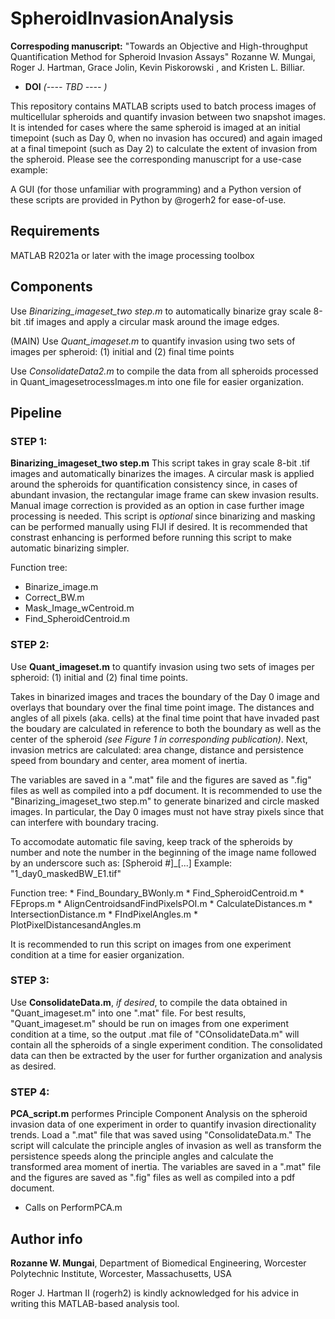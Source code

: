 
# SpheroidInvasionAnalysis


**Correspoding manuscript:** "Towards an Objective and High-throughput Quantification Method for Spheroid Invasion Assays" Rozanne W. Mungai, Roger J. Hartman, Grace Jolin, Kevin Piskorowski , and Kristen L. Billiar. 
  * **DOI** *(---- TBD ---- )*


This repository contains MATLAB scripts used to batch process images of multicellular spheroids and quantify invasion between two snapshot images. It is intended for cases where the same spheroid is imaged at an initial timepoint (such as Day 0, when no invasion has occured) and again imaged at a final timepoint (such as Day 2) to calculate the extent of invasion from the spheroid. Please see the corresponding manuscript for a use-case example:

A GUI (for those unfamiliar with programming) and a Python version of these scripts are provided in Python by @rogerh2 for ease-of-use. 

## **Requirements**
MATLAB R2021a or later with the image processing toolbox

## **Components**

Use *Binarizing_imageset_two step.m* to automatically binarize gray scale 8-bit .tif images and apply a circular mask around the image edges. 

(MAIN) Use *Quant_imageset.m* to quantify invasion using two sets of images per spheroid: (1) initial and (2) final time points

Use *ConsolidateData2.m* to compile the data from all spheroids processed in Quant_imagesetrocessImages.m into one file for easier organization.


## **Pipeline**

### STEP 1:
**Binarizing_imageset_two step.m** This script takes in gray scale 8-bit .tif images and automatically binarizes the images. A circular mask is applied around the spheroids for quantification consistency since, in cases of abundant invasion, the rectangular image frame can skew invasion results. Manual image correction is provided as an option in case further image processing is needed. This script is *optional* since binarizing and masking can be performed manually using FIJI if desired. It is recommended that constrast enhancing is performed before running this script to make automatic binarizing simpler.

Function tree:
  * Binarize_image.m
  * Correct_BW.m
  * Mask_Image_wCentroid.m
  * Find_SpheroidCentroid.m


### STEP 2:
Use **Quant_imageset.m** to quantify invasion using two sets of images per spheroid: (1) initial and (2) final time points. 

Takes in binarized images and traces the boundary of the Day 0 image and overlays that boundary over the final time point image. The distances and angles of all pixels (aka. cells) at the final time point that have invaded past the boudary are calculated in reference to both the boundary as well as the center of the spheroid *(see Figure 1 in corresponding publication)*. Next, invasion metrics are calculated: area change, distance and persistence speed from boundary and center, area moment of inertia. 

The variables are saved in a ".mat" file and the figures are saved as ".fig" files as well as compiled into a pdf document. It is recommended to use the "Binarizing_imageset_two step.m" to generate binarized and circle masked images. In particular, the Day 0 images must not have stray pixels since that can interfere with boundary tracing. 

To accomodate automatic file saving, keep track of the spheroids by number and note the number in the beginning of the image name followed by an underscore such as: [Spheroid #]_[...]
Example: "1_day0_maskedBW_E1.tif"

  Function tree:
    * Find_Boundary_BWonly.m
    * Find_SpheroidCentroid.m
    * FEprops.m
    * AlignCentroidsandFindPixelsPOI.m
    * CalculateDistances.m
    * IntersectionDistance.m
    * FIndPixelAngles.m
    * PlotPixelDistancesandAngles.m

 It is recommended to run this script on images from one experiment condition at a time for easier organization.
  

### STEP 3:
Use **ConsolidateData.m**, *if desired*, to compile the data obtained in "Quant_imageset.m" into one ".mat" file. For best results, "Quant_imageset.m" should be run on images from one experiment condition at a time, so the output .mat file of "COnsolidateData.m" will contain all the spheroids of a single experiment condition. The consolidated data can then be extracted by the user for further organization and analysis as desired. 


### STEP 4:
**PCA_script.m** performes Principle Component Analysis on the spheroid invasion data of one experiment in order to quantify invasion directionality trends. Load a ".mat" file that was saved using "ConsolidateData.m." The script will calculate the principle angles of invasion as well as transform the persistence speeds along the principle angles and calculate the transformed area moment of inertia. The variables are saved in a ".mat" file and the figures are saved as ".fig" files as well as compiled into a pdf document.
  * Calls on PerformPCA.m


## Author info

**Rozanne W. Mungai**, 
Department of Biomedical Engineering,
Worcester Polytechnic Institute,
Worcester, Massachusetts, USA


Roger J. Hartman II (rogerh2) is kindly acknowledged for his advice in writing this MATLAB-based analysis tool. 



